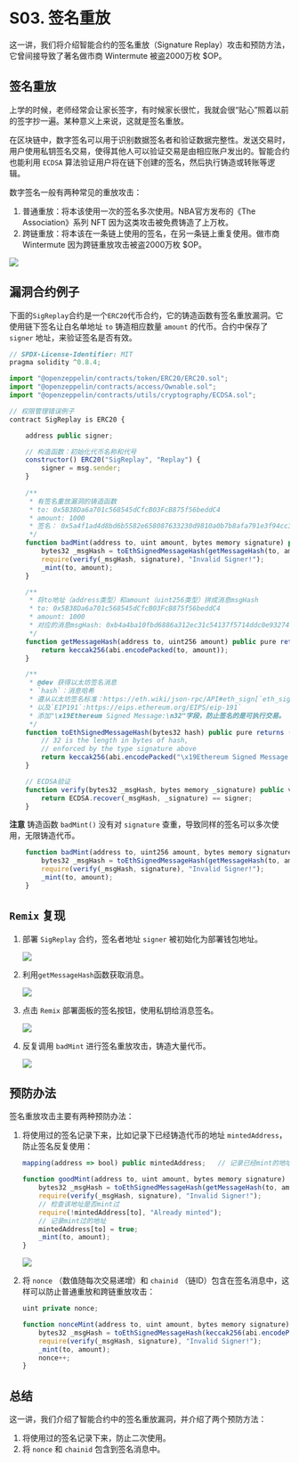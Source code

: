 # S03. 签名重放

这一讲，我们将介绍智能合约的签名重放（Signature Replay）攻击和预防方法，它曾间接导致了著名做市商 Wintermute 被盗2000万枚 $OP。

## 签名重放

上学的时候，老师经常会让家长签字，有时候家长很忙，我就会很“贴心”照着以前的签字抄一遍。某种意义上来说，这就是签名重放。

在区块链中，数字签名可以用于识别数据签名者和验证数据完整性。发送交易时，用户使用私钥签名交易，使得其他人可以验证交易是由相应账户发出的。智能合约也能利用 `ECDSA` 算法验证用户将在链下创建的签名，然后执行铸造或转账等逻辑。

数字签名一般有两种常见的重放攻击：

1. 普通重放：将本该使用一次的签名多次使用。NBA官方发布的《The Association》系列 NFT 因为这类攻击被免费铸造了上万枚。
2. 跨链重放：将本该在一条链上使用的签名，在另一条链上重复使用。做市商 Wintermute 因为跨链重放攻击被盗2000万枚 $OP。

![](./img/S06-1.png)

## 漏洞合约例子

下面的`SigReplay`合约是一个`ERC20`代币合约，它的铸造函数有签名重放漏洞。它使用链下签名让白名单地址 `to` 铸造相应数量 `amount` 的代币。合约中保存了 `signer` 地址，来验证签名是否有效。

```js
// SPDX-License-Identifier: MIT
pragma solidity ^0.8.4;

import "@openzeppelin/contracts/token/ERC20/ERC20.sol";
import "@openzeppelin/contracts/access/Ownable.sol";
import "@openzeppelin/contracts/utils/cryptography/ECDSA.sol";

// 权限管理错误例子
contract SigReplay is ERC20 {

    address public signer;

    // 构造函数：初始化代币名称和代号
    constructor() ERC20("SigReplay", "Replay") {
        signer = msg.sender;
    }
    
    /**
     * 有签名重放漏洞的铸造函数
     * to: 0x5B38Da6a701c568545dCfcB03FcB875f56beddC4
     * amount: 1000
     * 签名： 0x5a4f1ad4d8bd6b5582e658087633230d9810a0b7b8afa791e3f94cc38947f6cb1069519caf5bba7b975df29cbfdb4ada355027589a989435bf88e825841452f61b
     */
    function badMint(address to, uint amount, bytes memory signature) public {
        bytes32 _msgHash = toEthSignedMessageHash(getMessageHash(to, amount));
        require(verify(_msgHash, signature), "Invalid Signer!");
        _mint(to, amount);
    }

    /**
     * 将to地址（address类型）和amount（uint256类型）拼成消息msgHash
     * to: 0x5B38Da6a701c568545dCfcB03FcB875f56beddC4
     * amount: 1000
     * 对应的消息msgHash: 0xb4a4ba10fbd6886a312ec31c54137f5714ddc0e93274da8746a36d2fa96768be
     */
    function getMessageHash(address to, uint256 amount) public pure returns(bytes32){
        return keccak256(abi.encodePacked(to, amount));
    }

    /**
     * @dev 获得以太坊签名消息
     * `hash`：消息哈希 
     * 遵从以太坊签名标准：https://eth.wiki/json-rpc/API#eth_sign[`eth_sign`]
     * 以及`EIP191`:https://eips.ethereum.org/EIPS/eip-191`
     * 添加"\x19Ethereum Signed Message:\n32"字段，防止签名的是可执行交易。
     */
    function toEthSignedMessageHash(bytes32 hash) public pure returns (bytes32) {
        // 32 is the length in bytes of hash,
        // enforced by the type signature above
        return keccak256(abi.encodePacked("\x19Ethereum Signed Message:\n32", hash));
    }

    // ECDSA验证
    function verify(bytes32 _msgHash, bytes memory _signature) public view returns (bool){
        return ECDSA.recover(_msgHash, _signature) == signer;
    }
```

**注意** 铸造函数 `badMint()` 没有对 `signature` 查重，导致同样的签名可以多次使用，无限铸造代币。

```js
    function badMint(address to, uint256 amount, bytes memory signature) public {
        bytes32 _msgHash = toEthSignedMessageHash(getMessageHash(to, amount));
        require(verify(_msgHash, signature), "Invalid Signer!");
        _mint(to, amount);
    }
```

## `Remix` 复现

1. 部署 `SigReplay` 合约，签名者地址 `signer` 被初始化为部署钱包地址。

   ![](./img/S06-2.png)

2. 利用`getMessageHash`函数获取消息。

   ![](./img/S06-3.png)

3. 点击 `Remix` 部署面板的签名按钮，使用私钥给消息签名。

   ![](./img/S06-4.png)

4. 反复调用 `badMint` 进行签名重放攻击，铸造大量代币。

   ![](./img/S06-5.png)

## 预防办法

签名重放攻击主要有两种预防办法：

1. 将使用过的签名记录下来，比如记录下已经铸造代币的地址 `mintedAddress`，防止签名反复使用：

   ```js
   mapping(address => bool) public mintedAddress;   // 记录已经mint的地址
   
   function goodMint(address to, uint amount, bytes memory signature) public {
       bytes32 _msgHash = toEthSignedMessageHash(getMessageHash(to, amount));
       require(verify(_msgHash, signature), "Invalid Signer!");
       // 检查该地址是否mint过
       require(!mintedAddress[to], "Already minted");
       // 记录mint过的地址
       mintedAddress[to] = true;
       _mint(to, amount);
   }
   ```

   ![](./img/S06-6.png)

2. 将 `nonce` （数值随每次交易递增）和 `chainid` （链ID）包含在签名消息中，这样可以防止普通重放和跨链重放攻击：

   ```js
   uint private nonce;
   
   function nonceMint(address to, uint amount, bytes memory signature) public {
       bytes32 _msgHash = toEthSignedMessageHash(keccak256(abi.encodePacked(to, amount, nonce, block.chainid)));
       require(verify(_msgHash, signature), "Invalid Signer!");
       _mint(to, amount);
       nonce++;
   }
   ```



## 总结

这一讲，我们介绍了智能合约中的签名重放漏洞，并介绍了两个预防方法：

1. 将使用过的签名记录下来，防止二次使用。
2. 将 `nonce` 和 `chainid` 包含到签名消息中。
